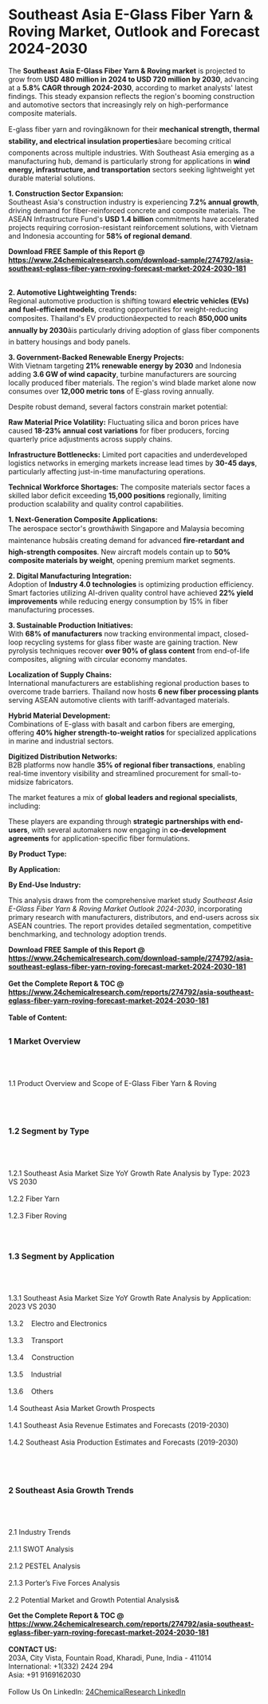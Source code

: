 <h1>Southeast Asia E-Glass Fiber Yarn &amp; Roving Market, Outlook and Forecast 2024-2030</h1><p>The <strong>Southeast Asia E-Glass Fiber Yarn &amp; Roving market</strong> is projected to grow from <strong>USD 480 million in 2024 to USD 720 million by 2030</strong>, advancing at a <strong>5.8% CAGR through 2024-2030</strong>, according to market analysts' latest findings. This steady expansion reflects the region's booming construction and automotive sectors that increasingly rely on high-performance composite materials.</p><p>E-glass fiber yarn and rovingâknown for their <strong>mechanical strength, thermal stability, and electrical insulation properties</strong>âare becoming critical components across multiple industries. With Southeast Asia emerging as a manufacturing hub, demand is particularly strong for applications in <strong>wind energy, infrastructure, and transportation</strong> sectors seeking lightweight yet durable material solutions.</p><p><strong>1. Construction Sector Expansion:</strong><br>
Southeast Asia's construction industry is experiencing <strong>7.2% annual growth</strong>, driving demand for fiber-reinforced concrete and composite materials. The ASEAN Infrastructure Fund's <strong>USD 1.4 billion</strong> commitments have accelerated projects requiring corrosion-resistant reinforcement solutions, with Vietnam and Indonesia accounting for <strong>58% of regional demand</strong>.</p><div><b>Download FREE Sample of this Report @ 
            <a href="https://www.24chemicalresearch.com/download-sample/274792/asia-southeast-eglass-fiber-yarn-roving-forecast-market-2024-2030-181">
            https://www.24chemicalresearch.com/download-sample/274792/asia-southeast-eglass-fiber-yarn-roving-forecast-market-2024-2030-181</a></b></div><br><p><strong>2. Automotive Lightweighting Trends:</strong><br>
Regional automotive production is shifting toward <strong>electric vehicles (EVs) and fuel-efficient models</strong>, creating opportunities for weight-reducing composites. Thailand's EV productionâexpected to reach <strong>850,000 units annually by 2030</strong>âis particularly driving adoption of glass fiber components in battery housings and body panels.</p><p><strong>3. Government-Backed Renewable Energy Projects:</strong><br>
With Vietnam targeting <strong>21% renewable energy by 2030</strong> and Indonesia adding <strong>3.6 GW of wind capacity</strong>, turbine manufacturers are sourcing locally produced fiber materials. The region's wind blade market alone now consumes over <strong>12,000 metric tons</strong> of E-glass roving annually.</p><p>Despite robust demand, several factors constrain market potential:</p><p><strong>Raw Material Price Volatility:</strong> Fluctuating silica and boron prices have caused <strong>18-23% annual cost variations</strong> for fiber producers, forcing quarterly price adjustments across supply chains.</p><p><strong>Infrastructure Bottlenecks:</strong> Limited port capacities and underdeveloped logistics networks in emerging markets increase lead times by <strong>30-45 days</strong>, particularly affecting just-in-time manufacturing operations.</p><p><strong>Technical Workforce Shortages:</strong> The composite materials sector faces a skilled labor deficit exceeding <strong>15,000 positions</strong> regionally, limiting production scalability and quality control capabilities.</p><p><strong>1. Next-Generation Composite Applications:</strong><br>
The aerospace sector's growthâwith Singapore and Malaysia becoming maintenance hubsâis creating demand for advanced <strong>fire-retardant and high-strength composites</strong>. New aircraft models contain up to <strong>50% composite materials by weight</strong>, opening premium market segments.</p><p><strong>2. Digital Manufacturing Integration:</strong><br>
Adoption of <strong>Industry 4.0 technologies</strong> is optimizing production efficiency. Smart factories utilizing AI-driven quality control have achieved <strong>22% yield improvements</strong> while reducing energy consumption by 15% in fiber manufacturing processes.</p><p><strong>3. Sustainable Production Initiatives:</strong><br>
With <strong>68% of manufacturers</strong> now tracking environmental impact, closed-loop recycling systems for glass fiber waste are gaining traction. New pyrolysis techniques recover <strong>over 90% of glass content</strong> from end-of-life composites, aligning with circular economy mandates.</p><p><strong>Localization of Supply Chains:</strong><br>
	International manufacturers are establishing regional production bases to overcome trade barriers. Thailand now hosts <strong>6 new fiber processing plants</strong> serving ASEAN automotive clients with tariff-advantaged materials.</p><p><strong>Hybrid Material Development:</strong><br>
	Combinations of E-glass with basalt and carbon fibers are emerging, offering <strong>40% higher strength-to-weight ratios</strong> for specialized applications in marine and industrial sectors.</p><p><strong>Digitized Distribution Networks:</strong><br>
	B2B platforms now handle <strong>35% of regional fiber transactions</strong>, enabling real-time inventory visibility and streamlined procurement for small-to-midsize fabricators.</p><p>The market features a mix of <strong>global leaders and regional specialists</strong>, including:</p><p>These players are expanding through <strong>strategic partnerships with end-users</strong>, with several automakers now engaging in <strong>co-development agreements</strong> for application-specific fiber formulations.</p><p><strong>By Product Type:</strong></p><p><strong>By Application:</strong></p><p><strong>By End-Use Industry:</strong></p><p>This analysis draws from the comprehensive market study <em>Southeast Asia E-Glass Fiber Yarn &amp; Roving Market Outlook 2024-2030</em>, incorporating primary research with manufacturers, distributors, and end-users across six ASEAN countries. The report provides detailed segmentation, competitive benchmarking, and technology adoption trends.</p><div><b>Download FREE Sample of this Report @ 
            <a href="https://www.24chemicalresearch.com/download-sample/274792/asia-southeast-eglass-fiber-yarn-roving-forecast-market-2024-2030-181">
            https://www.24chemicalresearch.com/download-sample/274792/asia-southeast-eglass-fiber-yarn-roving-forecast-market-2024-2030-181</a></b></div><br><div><b>Get the Complete Report & TOC @ 
            <a href="https://www.24chemicalresearch.com/reports/274792/asia-southeast-eglass-fiber-yarn-roving-forecast-market-2024-2030-181">
            https://www.24chemicalresearch.com/reports/274792/asia-southeast-eglass-fiber-yarn-roving-forecast-market-2024-2030-181</a></b></div><br>
            <b>Table of Content:</b><p><h2><span style="font-size:16px"><strong>1 Market Overview&nbsp;&nbsp; &nbsp;</strong></span></h2><br />
<br />
<p>1.1 Product Overview and Scope of E-Glass Fiber Yarn & Roving&nbsp;</p><br />
<br />
<h2><strong><span style="font-size:16px">1.2 Segment by Type&nbsp;&nbsp; &nbsp;</span></strong></h2><br />
<br />
<p>1.2.1 Southeast Asia Market Size YoY Growth Rate Analysis by Type: 2023 VS 2030&nbsp;&nbsp; &nbsp;<br /><br />
1.2.2 Fiber Yarn&nbsp;&nbsp; &nbsp;<br /><br />
1.2.3 Fiber Roving<br /><br />
<br />
<h2><span style="font-size:16px"><strong>1.3 Segment by Application&nbsp;&nbsp;</strong></span></h2><br />
<br />
<p>1.3.1 Southeast Asia Market Size YoY Growth Rate Analysis by Application: 2023 VS 2030&nbsp;&nbsp; &nbsp;<br /><br />
1.3.2&nbsp;&nbsp; &nbsp;Electro and Electronics<br /><br />
1.3.3&nbsp;&nbsp; &nbsp;Transport<br /><br />
1.3.4&nbsp;&nbsp; &nbsp;Construction<br /><br />
1.3.5&nbsp;&nbsp; &nbsp;Industrial<br /><br />
1.3.6&nbsp;&nbsp; &nbsp;Others<br /><br />
1.4 Southeast Asia Market Growth Prospects&nbsp;&nbsp; &nbsp;<br /><br />
1.4.1 Southeast Asia Revenue Estimates and Forecasts (2019-2030)&nbsp;&nbsp; &nbsp;<br /><br />
1.4.2 Southeast Asia Production Estimates and Forecasts (2019-2030)&nbsp;&nbsp;</p><br />
<br />
<h2><span style="font-size:16px"><strong>2 Southeast Asia Growth Trends&nbsp;&nbsp; &nbsp;</strong></span></h2><br />
<br />
<p>2.1 Industry Trends&nbsp;&nbsp; &nbsp;<br /><br />
2.1.1 SWOT Analysis&nbsp;&nbsp; &nbsp;<br /><br />
2.1.2 PESTEL Analysis&nbsp;&nbsp; &nbsp;<br /><br />
2.1.3 Porter&rsquo;s Five Forces Analysis&nbsp;&nbsp; &nbsp;<br /><br />
2.2 Potential Market and Growth Potential Analysis&</p><div><b>Get the Complete Report & TOC @ 
            <a href="https://www.24chemicalresearch.com/reports/274792/asia-southeast-eglass-fiber-yarn-roving-forecast-market-2024-2030-181">
            https://www.24chemicalresearch.com/reports/274792/asia-southeast-eglass-fiber-yarn-roving-forecast-market-2024-2030-181</a></b></div><br><b>CONTACT US:</b><br>
            203A, City Vista, Fountain Road, Kharadi, Pune, India - 411014<br>
            International: +1(332) 2424 294<br>
            Asia: +91 9169162030 <br><br>
            Follow Us On LinkedIn: <a href="https://www.linkedin.com/company/24chemicalresearch/">24ChemicalResearch LinkedIn</a>